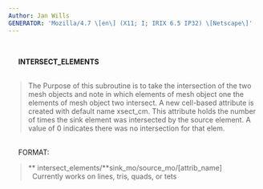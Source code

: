 ```yaml
---
Author: Jan Wills
GENERATOR: 'Mozilla/4.7 \[en\] (X11; I; IRIX 6.5 IP32) \[Netscape\]'
---
```


 

     **INTERSECT\_ELEMENTS**\
 

> The Purpose of this subroutine is to take the intersection of the two
> mesh objects and note in which elements of mesh object one the
> elements of mesh object two intersect. A new cell-based attribute is
> created with default name xsect\_cm. This attribute holds the number
> of times the sink element was intersected by the source element. A
> value of 0 indicates there was no intersection for that elem.

\
     FORMAT:

> ** intersect\_elements/**sink\_mo/source\_mo/\[attrib\_name\]\
>  
> Currently works on lines, tris, quads, or tets
